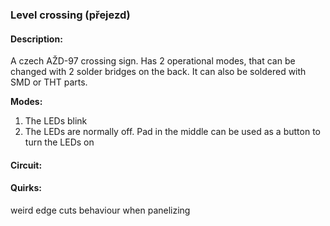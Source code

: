 ### Level crossing (přejezd)

#### Description:

A czech AŽD-97 crossing sign. Has 2 operational modes, that can be changed with 2 solder bridges on the back. It can also be soldered with SMD or THT parts. 

**Modes:**

1. The LEDs blink
2. The LEDs are normally off. Pad in the middle can be used as a button to turn the LEDs on

#### Circuit:


#### Quirks:

weird edge cuts behaviour when panelizing
